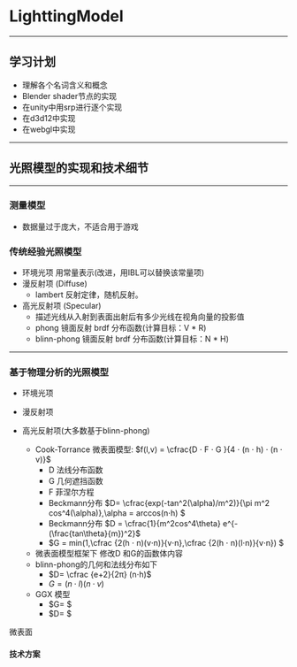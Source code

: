 # LighttingModel

---

## 学习计划

- 理解各个名词含义和概念
- Blender shader节点的实现
- 在unity中用srp进行逐个实现
- 在d3d12中实现
- 在webgl中实现

---


## 光照模型的实现和技术细节

---

### 测量模型
- 数据量过于庞大，不适合用于游戏

### 传统经验光照模型

- 环境光项 用常量表示(改进，用IBL可以替换该常量项)
- 漫反射项 (Diffuse)
    - lambert 反射定律，随机反射。
- 高光反射项 (Specular)
    - 描述光线从入射到表面出射后有多少光线在视角向量的投影值
    - phong 镜面反射 brdf 分布函数(计算目标：V * R)
    - blinn-phong 镜面反射 brdf 分布函数(计算目标：N * H)

--- 

### 基于物理分析的光照模型

- 环境光项
- 漫反射项


- 高光反射项(大多数基于blinn-phong)
    - Cook-Torrance 微表面模型: $f(l,v) = \cfrac{D ⋅ F ⋅ G }{4 ⋅ (n ⋅ h) ⋅ (n ⋅ v)}$
        - D 法线分布函数
        - G 几何遮挡函数
        - F 菲涅尔方程
        - Beckmann分布 $D= \cfrac{exp(-tan^2(\alpha)/m^2)}{\pi m^2 cos^4(\alpha)},\alpha = arccos(n⋅h) $
        - Beckmann分布 $D = \cfrac{1}{m^2cos^4\theta} e^{-(\frac{tan\theta}{m})^2}$
        - $G = min(1,\cfrac {2(h ⋅ n)(v⋅n)}{v⋅n},\cfrac {2(h ⋅ n)(l⋅n)}{v⋅n}) $
    - 微表面模型框架下 修改D 和G的函数体内容
    - blinn-phong的几何和法线分布如下
        - $D= \cfrac {e+2}{2π} (n⋅h)$
        - $G=(n⋅l)(n⋅v)$
    - GGX 模型
        - $G= $
        - $D= $

微表面

#### 技术方案